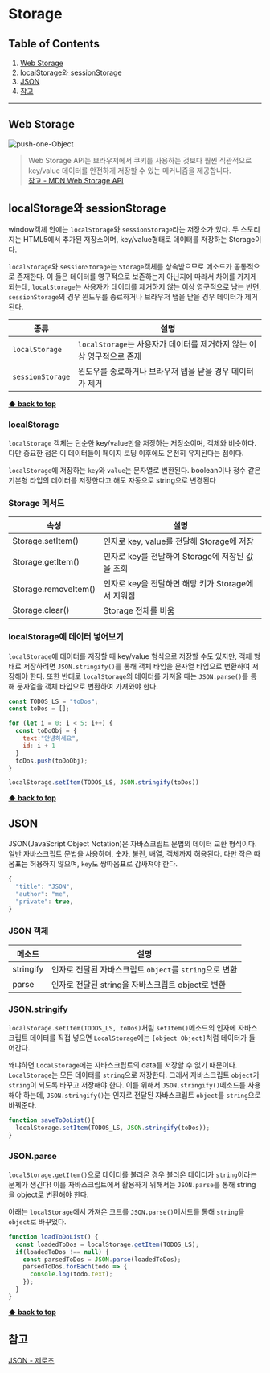 # Storage



## Table of Contents

1. [Web Storage](#Web-Storage)
2. [localStorage와 sessionStorage](#localStorage와-sessionStorage)
3. [JSON](#JSON)
5. [참고](#참고)

---



## Web Storage 

![push-one-Object](https://user-images.githubusercontent.com/40027211/74607721-6d217780-511e-11ea-9f43-09512fd20928.PNG)

> Web Storage API는 브라우저에서 쿠키를 사용하는 것보다 훨씬 직관적으로 key/value 데이터를 안전하게 저장할 수 있는 메커니즘을 제공합니다.   
> [참고 - MDN Web Storage API](https://developer.mozilla.org/ko/docs/Web/API/Web_Storage_API/Using_the_Web_Storage_API)



## localStorage와 sessionStorage

window객체 안에는 `localStorage`와 `sessionStorage`라는 저장소가 있다. 두 스토리지는 HTML5에서 추가된 저장소이며, key/value형태로 데이터를 저장하는 Storage이다.

`localStorage`와 `sessionStorage`는 `Storage`객체를 상속받으므로 메소드가 공통적으로 존재한다. 이 둘은 데이터를 영구적으로 보존하는지 아닌지에 따라서 차이를 가지게 되는데, `localStorage`는 사용자가 데이터를 제거하지 않는 이상 영구적으로 남는 반면, `sessionStorage`의 경우 윈도우를 종료하거나 브라우저 탭을 닫을 경우 데이터가 제거된다. 

| 종류             | 설명                                                         |
| ---------------- | ------------------------------------------------------------ |
| `localStorage`   | `localStorage`는 사용자가 데이터를 제거하지 않는 이상 영구적으로 존재 |
| `sessionStorage` | 윈도우를 종료하거나 브라우저 탭을 닫을 경우 데이터가 제거    |



**[⬆ back to top](#table-of-contents)**



### localStorage

`localStorage` 객체는 단순한 key/value만을 저장하는 저장소이며, 객체와 비슷하다. 다만 중요한 점은 이 데이터들이 페이지 로딩 이후에도 온전히 유지된다는 점이다.

`localStorage`에 저장하는 `key`와 `value`는 문자열로 변환된다. boolean이나 정수 같은 기본형 타입의 데이터를 저장한다고 해도 자동으로 string으로 변경된다

### Storage 메서드

| 속성                 | 설명                                               |
| -------------------- | -------------------------------------------------- |
| Storage.setItem()    | 인자로 key, value를 전달해 Storage에 저장          |
| Storage.getItem()    | 인자로 key를 전달하여 Storage에 저장된 값을 조회   |
| Storage.removeItem() | 인자로 key을 전달하면 해당 키가 Storage에서 지워짐 |
| Storage.clear()      | Storage 전체를 비움                                |


### localStorage에 데이터 넣어보기
`localStorage`에 데이터를 저장할 때 key/value 형식으로 저장할 수도 있지만, 객체 형태로 저장하려면 `JSON.stringify()`를 통해 객체 타입을 문자열 타입으로 변환하여 저장해야 한다. 또한 반대로 `localStorage`의 데이터를 가져올 때는 `JSON.parse()`를 통해 문자열을 객체 타입으로 변환하여 가져와야 한다.

```javascript
const TODOS_LS = "toDos";
const toDos = [];

for (let i = 0; i < 5; i++) {
  const toDoObj = {
    text:"안녕하세요",
    id: i + 1
  }
  toDos.push(toDoObj);  
}

localStorage.setItem(TODOS_LS, JSON.stringify(toDos))
```

**[⬆ back to top](#table-of-contents)**



## JSON

JSON(JavaScript Object Notation)은 자바스크립트 문법의 데이터 교환 형식이다. 일반 자바스크립트 문법을 사용하며, 숫자, 불린, 배열, 객체까지 허용된다. 다만 작은 따옴표는 허용하지 않으며, `key`도 쌍따옴표로 감싸져야 한다.

```javascript
{
  "title": "JSON",
  "author": "me",
  "private": true,
}
```

### JSON 객체

| 메소드    | 설명                                                    |
| --------- | ------------------------------------------------------- |
| stringify | 인자로 전달된 자바스크립트 `object`를 `string`으로 변환 |
| parse     | 인자로 전달된 string을 자바스크립트 object로 변환       |



### JSON.stringify

`localStorage.setItem(TODOS_LS, toDos)`처럼 `setItem()`메소드의 인자에 자바스크립트 데이터를 직접 넣으면 `LocalStorage`에는 `[object Object]`처럼 데이터가 들어간다.

왜냐하면 `LocalStorage`에는 자바스크립트의 data를 저장할 수 없기 때문이다. `LocalStorage`는 모든 데이터를 `string`으로 저장한다. 그래서 자바스크립트 `object`가 `string`이 되도록 바꾸고 저장해야 한다. 이를 위해서 `JSON.stringify()`메소드를 사용해야 하는데, `JSON.stringify()`는 인자로 전달된 자바스크립트 `object`를 `string`으로 바꿔준다.

```javascript
function saveToDoList(){
  localStorage.setItem(TODOS_LS, JSON.stringify(toDos));
}
```



### JSON.parse

`localStorage.getItem()`으로 데이터를 불러온 경우 불러온 데이터가 `string`이라는 문제가 생긴다! 이를 자바스크립트에서 활용하기 위해서는 `JSON.parse`를 통해 string을 object로 변환해야 한다.

아래는 `localStorage`에서 가져온 코드를 `JSON.parse()`메서드를 통해 `string`을 `object`로 바꾸었다.

```javascript
function loadToDoList() {
  const loadedToDos = localStorage.getItem(TODOS_LS);
  if(loadedToDos !== null) {
    const parsedToDos = JSON.parse(loadedToDos);
    parsedToDos.forEach(todo => {
      console.log(todo.text);
    });
  } 
}
```

**[⬆ back to top](#table-of-contents)**





## 참고

[JSON - 제로초](https://www.zerocho.com/category/JavaScript/post/57432adfa48729787807c3fb)